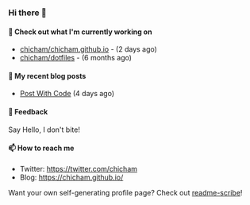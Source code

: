 ### Hi there 👋

#### 👷 Check out what I'm currently working on

- [chicham/chicham.github.io](https://github.com/chicham/chicham.github.io) -  (2 days ago)
- [chicham/dotfiles](https://github.com/chicham/dotfiles) -  (6 months ago)

#### 📜 My recent blog posts

- [Post With Code](https://chicham.github.io/posts/post-with-code/index.html) (4 days ago)

#### 💬 Feedback

Say Hello, I don't bite!

#### 📫 How to reach me

- Twitter: https://twitter.com/chicham
- Blog: https://chicham.github.io/

Want your own self-generating profile page? Check out [readme-scribe](https://github.com/muesli/readme-scribe)!


